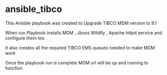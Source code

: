 # ansible_tibco
This Anisble playbook was created to Upgrade TIBCO MDM version to 9.1

When run Playbook installs MDM , Jboss Wildfly , Apache httpd service and configure them too .

It also creates all the required TIBCO EMS queues needed to make MDM work 

Once the playbook run is complete MDM url will be up and running to function. 
